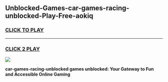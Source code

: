 
## Unblocked-Games-car-games-racing-unblocked-Play-Free-aokiq
<h3>
<a href="https://premium76.site?title=car-games-racing-unblocked&ref=10A">CLICK TO PLAY</a></h3>
<hr>

<h3>
<a href="https://premium76.site?title=car-games-racing-unblocked&ref=10A">CLICK 2 PLAY</a>
  
</h3>

<a href="https://premium76.site?title=car-games-racing-unblocked&ref=10A"><img src="https://clearcache.store/games.png"></a>


**car-games-racing-unblocked games unblocked: Your Gateway to Fun and Accessible Online Gaming**
